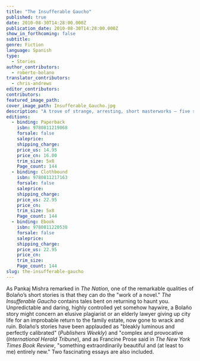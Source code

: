 ```yaml
---
title: "The Insufferable Gaucho"
published: true
date: 2010-08-30T14:28:00.000Z
publication_date: 2010-08-30T14:28:00.000Z
show_in_forthcoming: false
subtitle:
genre: Fiction
language: Spanish
type:
  - Stories
author_contributors:
  - roberto-bolano
translator_contributors:
  - chris-andrews
editor_contributors:
contributors:
featured_image_path:
cover_image_path: Insufferable_Gaucho.jpg
description: "A trove of strange, arresting, short masterworks – five stories and two essays – by Roberto Bolaño, a writer who pulls bloodthirsty rabbits out of his hat "
editions:
  - binding: Paperback
    isbn: 9780811219068
    forsale: false
    saleprice:
    shipping_charge:
    price_us: 14.95
    price_cn: 16.00
    trim_size: 5x8
    Page_count: 144
  - binding: Clothbound
    isbn: 9780811217163
    forsale: false
    saleprice:
    shipping_charge:
    price_us: 22.95
    price_cn:
    trim_size: 5x8
    Page_count: 144
  - binding: Ebook
    isbn: 9780811220538
    forsale: false
    saleprice:
    shipping_charge:
    price_us: 22.95
    price_cn:
    trim_size:
    Page_count: 144
slug: the-insufferable-gaucho
---
```


As Pankaj Mishra remarked in _The Nation_, one of the remarkable qualities of Bolaño’s short stories is that they can do the "work of a novel." _The Insufferable Gaucho_ contains tales bent on returning to haunt you. Unpredictable and daring, highly controlled yet somehow haywire, a Bolaño story might concern an elusive plagiarist or an elderly lawyer giving up city life for an improbable return to the family estate, now gone to wrack and ruin. Bolaño’s stories have been applauded as "bleakly luminous and perfectly calibrated" (_Publishers Weekly_) and "complex and provocative (_International Herald Tribune_), and as Francine Prose said in _The New York Times Book Review_, "something extraordinarily beautiful and (at least to me) entirely new." Two fascinating essays are also included.

